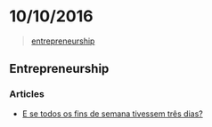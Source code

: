 # 10/10/2016

> [entrepreneurship](#entrepreneurship)


## Entrepreneurship

### Articles
- [E se todos os fins de semana tivessem três dias?](http://brasil.elpais.com/brasil/2016/08/11/economia/1470925930_125908.html)
